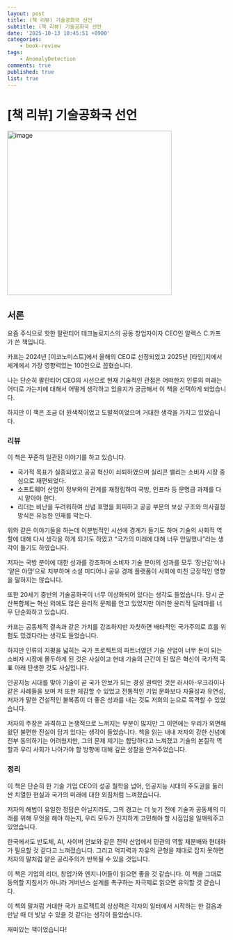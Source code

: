 ```yaml
---
layout: post
title: (책 리뷰) 기술공화국 선언
subtitle: (책 리뷰) 기술공화국 선언
date: '2025-10-13 10:45:51 +0900'
categories:
    - book-review
tags:
    - AnomalyDetection
comments: true
published: true
list: true
---
```


# [책 리뷰] 기술공화국 선언

<img width="378" alt="image" src="https://velog.velcdn.com/images/alswp006/post/05b19931-2332-402f-99a5-9dc00c42f754/image.png" />

## 서론

요즘 주식으로 핫한 팔란티어 테크놀로지스의 공동 창업자이자 CEO인 알렉스 C.카프가 쓴 책입니다.

카프는 2024년 [이코노미스트]에서 올해의 CEO로 선정되었고 2025년 [타임]지에서 세계에서 가장 영향력있는 100인으로 꼽혔습니다.

나는 단순히 팔란티어 CEO의 시선으로 현재 기술적인 관점은 어떠한지 인류의 미래는 어디로 가는지에 대해서 어떻게 생각하고 있을지가 궁금해서 이 책을 선택하게 되었습니다.

하지만 이 책은 조금 더 원색적이었고 도발적이었으며 거대한 생각을 가지고 있었습니다.

### 리뷰

이 책은 꾸준히 일관된 이야기를 하고 있습니다.

- 국가적 목표가 실종되었고 공공 혁신이 쇠퇴하였으며 실리콘 밸리는 소비자 시장 중심으로 재편되었다.
- 소프트웨어 산업이 정부와의 관계를 재정립하여  국방, 인프라 등 문명급 과제를 다시 맡아야 한다.
- 리더는 비난을 두려워하여 신념 표명을 회피하고 공공 부문의 보상 구조와 의사결정 방식은 유능한 인재를 막는다.

위와 같은 이야기들을 하는데 이분법적인 시선에 경계가 들기도 하며 기술의 사회적 역할에 대해 다시 생각을 하게 되기도 하였고 “국가의 미래에 대해 너무 안일했나”라는 생각이 들기도 하였습니다.

저자는 국방 분야에 대한 성과를 강조하며 소비자 기술 분야의 성과를 모두 ‘장난감’이나 ‘얕은 야망’으로 치부하며 소셜 미디어나 공유 경제 플랫폼이 사회에 미친 긍정적인 영향을 말하지는 않습니다.

또한 20세기 중반의 기술공화국이 너무 이상화되어 있다는 생각도 들었습니다. 당시 군산복합체는 혁신 외에도 많은 윤리적 문제를 안고 있었지만 이러한 윤리적 딜레마를 너무 단순화하고 있습니다.

카프는 공동체적 결속과 같은 가치를 강조하지만 자칫하면 배타적인 국가주의로 흐를 위험도 있겠다라는 생각도 들었습니다.

하지만 인류의 지평을 넓히는 국가 프로젝트의 파트너였던 기술 산업이 너무 돈이 되는 소비자 시장에 몰두하게 된 것은 사실이고 현대 기술의 근간이 된 많은 혁신이 국가적 목표 아래 탄생한 것도 사실입니다.

인공지능 시대를 맞아 기술이 곧 국가 안보가 되는 경성 권력인 것은 러시아-우크라이나 같은 사례들을 보며 저 또한 체감할 수 있었고 전통적인 기업 문화보다 자율성과 유연성, 저자가 말한 건설적인 불복종이 더 좋은 성과를 내는 것도 저희의 눈으로 목격할 수 있었습니다.

저자의 주장은 과격하고 논쟁적으로 느껴지는 부분이 많지만 그 이면에는 우리가 외면해왔던 불편한 진실이 담겨 있다는 생각이 들었습니다. 책을 읽는 내내 저자의 강한 신념에 전부 동의하기는 어려웠지만, 그의 문제 제기는 합당하다고 느껴졌고 기술의 본질적 역할과 우리 사회가 나아가야 할 방향에 대해 깊은 성찰을 안겨주었습니다.

### 정리

이 책은 단순히 한 기술 기업 CEO의 성공 철학을 넘어, 인공지능 시대의 주도권을 둘러싼 치열한 현실과 국가의 미래에 대한 외침처럼 느껴졌습니다. 

저자의 해법이 유일한 정답은 아닐지라도, 그의 경고는 더 늦기 전에 기술과 공동체의 미래를 위해 무엇을 해야 하는지, 우리 모두가 진지하게 고민해야 할 시점임을 일깨워주고 있었습니다. 

한국에서도 반도체, AI, 사이버 안보와 같은 전략 산업에서 민관의 역할 재분배와 현대화가 필요할 것 같다고 느껴졌습니다. 그리고 억지력과 자유의 균형을 제대로 잡지 못하면 저자의 말처럼 얕은 공리주의가 반복될 수 있을 것입니다.

이 책은 기업의 리더, 창업가와 엔지니어들이 읽으면 좋을 것 같습니다. 이 책을 그대로 동의할 지침서가 아니라 거버넌스 설계를 촉구하는 자극제로 읽으면 유익할 것 같습니다.

이 책의 말처럼 거대한 국가 프로젝트의 상상력은 각자의 일터에서 시작하는 한 걸음과 만날 때 더 빛날 수 있을 것 같다는 생각이 들었습니다.

재미있는 책이었습니다!
